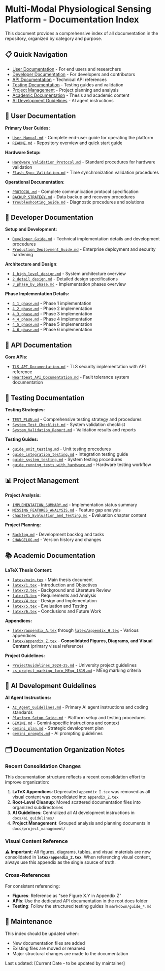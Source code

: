 # Multi-Modal Physiological Sensing Platform - Documentation Index

This document provides a comprehensive index of all documentation in the repository, organized by category and purpose.

## 📋 Quick Navigation

- [User Documentation](#user-documentation) - For end users and researchers
- [Developer Documentation](#developer-documentation) - For developers and contributors
- [API Documentation](#api-documentation) - Technical API references
- [Testing Documentation](#testing-documentation) - Testing guides and validation
- [Project Management](#project-management) - Project planning and analysis
- [Academic Documentation](#academic-documentation) - Thesis and academic content
- [AI Development Guidelines](#ai-development-guidelines) - AI agent instructions

## 📖 User Documentation

**Primary User Guides:**
- [`User_Manual.md`](markdown/User_Manual.md) - Complete end-user guide for operating the platform
- [`README.md`](../README.md) - Repository overview and quick start guide

**Hardware Setup:**
- [`Hardware_Validation_Protocol.md`](markdown/Hardware_Validation_Protocol.md) - Standard procedures for hardware validation
- [`Flash_Sync_Validation.md`](markdown/Flash_Sync_Validation.md) - Time synchronization validation procedures

**Operational Documentation:**
- [`PROTOCOL.md`](../PROTOCOL.md) - Complete communication protocol specification
- [`BACKUP_STRATEGY.md`](../BACKUP_STRATEGY.md) - Data backup and recovery procedures
- [`Troubleshooting_Guide.md`](Troubleshooting_Guide.md) - Diagnostic procedures and solutions

## 🔧 Developer Documentation

**Setup and Development:**
- [`Developer_Guide.md`](markdown/Developer_Guide.md) - Technical implementation details and development procedures
- [`Production_Deployment_Guide.md`](Production_Deployment_Guide.md) - Enterprise deployment and security hardening

**Architecture and Design:**
- [`1_high_level_design.md`](markdown/1_high_level_design.md) - System architecture overview
- [`2_detail_design.md`](markdown/2_detail_design.md) - Detailed design specifications
- [`3_phase_by_phase.md`](markdown/3_phase_by_phase.md) - Implementation phases overview

**Phase Implementation Details:**
- [`4_1_phase.md`](markdown/4_1_phase.md) - Phase 1 implementation
- [`4_2_phase.md`](markdown/4_2_phase.md) - Phase 2 implementation
- [`4_3_phase.md`](markdown/4_3_phase.md) - Phase 3 implementation
- [`4_4_phase.md`](markdown/4_4_phase.md) - Phase 4 implementation
- [`4_5_phase.md`](markdown/4_5_phase.md) - Phase 5 implementation
- [`4_6_phase.md`](markdown/4_6_phase.md) - Phase 6 implementation

## 🔌 API Documentation

**Core APIs:**
- [`TLS_API_Documentation.md`](TLS_API_Documentation.md) - TLS security implementation with API reference
- [`Heartbeat_API_Documentation.md`](Heartbeat_API_Documentation.md) - Fault tolerance system documentation

## 🧪 Testing Documentation

**Testing Strategies:**
- [`TEST_PLAN.md`](../TEST_PLAN.md) - Comprehensive testing strategy and procedures
- [`System_Test_Checklist.md`](markdown/System_Test_Checklist.md) - System validation checklist
- [`System_Validation_Report.md`](markdown/System_Validation_Report.md) - Validation results and reports

**Testing Guides:**
- [`guide_unit_testing.md`](markdown/guide_unit_testing.md) - Unit testing procedures
- [`guide_integration_testing.md`](markdown/guide_integration_testing.md) - Integration testing guide
- [`guide_system_testing.md`](markdown/guide_system_testing.md) - System testing procedures
- [`guide_running_tests_with_hardware.md`](markdown/guide_running_tests_with_hardware.md) - Hardware testing workflow

## 📊 Project Management

**Project Analysis:**
- [`IMPLEMENTATION_SUMMARY.md`](project_management/IMPLEMENTATION_SUMMARY.md) - Implementation status summary
- [`MISSING_FEATURES_ANALYSIS.md`](project_management/MISSING_FEATURES_ANALYSIS.md) - Feature gap analysis
- [`Chapter5_Evaluation_and_Testing.md`](project_management/Chapter5_Evaluation_and_Testing.md) - Evaluation chapter content

**Project Planning:**
- [`Backlog.md`](markdown/Backlog.md) - Development backlog and tasks
- [`CHANGELOG.md`](../CHANGELOG.md) - Version history and changes

## 📚 Academic Documentation

**LaTeX Thesis Content:**
- [`latex/main.tex`](latex/main.tex) - Main thesis document
- [`latex/1.tex`](latex/1.tex) - Introduction and Objectives
- [`latex/2.tex`](latex/2.tex) - Background and Literature Review
- [`latex/3.tex`](latex/3.tex) - Requirements and Analysis
- [`latex/4.tex`](latex/4.tex) - Design and Implementation
- [`latex/5.tex`](latex/5.tex) - Evaluation and Testing
- [`latex/6.tex`](latex/6.tex) - Conclusions and Future Work

**Appendices:**
- [`latex/appendix_A.tex`](latex/appendix_A.tex) through [`latex/appendix_H.tex`](latex/appendix_H.tex) - Various appendices
- [`latex/appendix_Z.tex`](latex/appendix_Z.tex) - **Consolidated Figures, Diagrams, and Visual Content** (primary visual reference)

**Project Guidelines:**
- [`ProjectGuidelines_2024-25.md`](markdown/ProjectGuidelines_2024-25.md) - University project guidelines
- [`cs_project_marking_form_MEng_1819.md`](markdown/cs_project_marking_form_MEng_1819.md) - MEng marking criteria

## 🤖 AI Development Guidelines

**AI Agent Instructions:**
- [`AI_Agent_Guidelines.md`](ai_guidelines/AI_Agent_Guidelines.md) - Primary AI agent instructions and coding standards
- [`Platform_Setup_Guide.md`](ai_guidelines/Platform_Setup_Guide.md) - Platform setup and testing procedures
- [`GEMINI.md`](ai_guidelines/GEMINI.md) - Gemini-specific instructions and context
- [`gemini_plan.md`](ai_guidelines/gemini_plan.md) - Strategic development plan
- [`gemini_prompts.md`](ai_guidelines/gemini_prompts.md) - AI prompting guidelines

## 🗂️ Documentation Organization Notes

### Recent Consolidation Changes

This documentation structure reflects a recent consolidation effort to improve organization:

1. **LaTeX Appendices**: Deprecated `appendix_I.tex` was removed as all visual content was consolidated into `appendix_Z.tex`
2. **Root-Level Cleanup**: Moved scattered documentation files into organized subdirectories
3. **AI Guidelines**: Centralized all AI development instructions in `docs/ai_guidelines/`
4. **Project Management**: Grouped analysis and planning documents in `docs/project_management/`

### Visual Content Reference

⚠️ **Important**: All figures, diagrams, tables, and visual materials are now consolidated in **`latex/appendix_Z.tex`**. When referencing visual content, always use this appendix as the single source of truth.

### Cross-References

For consistent referencing:
- **Figures**: Reference as "see Figure X.Y in Appendix Z"
- **APIs**: Use the dedicated API documentation in the root docs folder
- **Testing**: Follow the structured testing guides in `markdown/guide_*.md`

## 📝 Maintenance

This index should be updated when:
- New documentation files are added
- Existing files are moved or renamed
- Major structural changes are made to the documentation

Last updated: [Current Date - to be updated by maintainer]